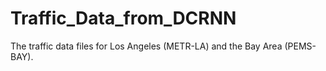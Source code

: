 # Traffic_Data_from_DCRNN
The traffic data files for Los Angeles (METR-LA) and the Bay Area (PEMS-BAY).
